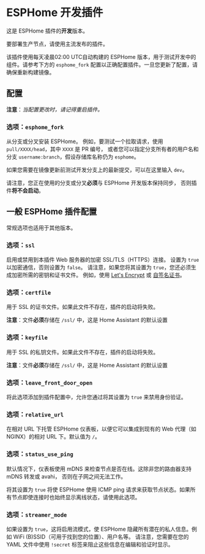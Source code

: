 # ESPHome 开发插件

这是 ESPHome 插件的**开发**版本。

要部署生产节点，请使用主流发布的插件。

该插件使用每天凌晨02:00 UTC自动构建的 ESPHome 版本，用于测试开发中的组件。请参考下方的 `esphome_fork` 配置以正确配置插件。一旦您更新了配置，请确保重新构建镜像。

## 配置

**注意**：_当配置更改时，请记得重启插件。_

### 选项：`esphome_fork`

从分支或分叉安装 ESPHome。
例如，要测试一个拉取请求，使用 `pull/XXXX/head`，其中 `XXXX` 是 PR 编号，
或者您可以指定分支所有者的用户名和分支 `username:branch`，假设存储库名称仍为 `esphome`。

如果您需要在镜像更新前测试开发分支上的最新提交，可以在这里输入 `dev`。

请注意，您正在使用的分支或分叉**必须**与 ESPHome 开发版本保持同步，
否则插件**将不会启动**。

## 一般 ESPHome 插件配置

常规选项也适用于其他版本。

### 选项：`ssl`

启用或禁用到本插件 Web 服务器的加密 SSL/TLS（HTTPS）连接。
设置为 `true` 以加密通信，否则设置为 `false`。
请注意，如果您将其设置为 `true`，您还必须生成加密所需的密钥和证书文件。
例如，使用 [Let's Encrypt](https://www.home-assistant.io/addons/lets_encrypt/)
或 [自签名证书](https://www.home-assistant.io/docs/ecosystem/certificates/tls_self_signed_certificate/)。

### 选项：`certfile`

用于 SSL 的证书文件。如果此文件不存在，插件的启动将失败。

**注意**：文件**必须**存储在 `/ssl/` 中，这是 Home Assistant 的默认设置

### 选项：`keyfile`

用于 SSL 的私钥文件。如果此文件不存在，插件的启动将失败。

**注意**：文件**必须**存储在 `/ssl/` 中，这是 Home Assistant 的默认设置

### 选项：`leave_front_door_open`

将此选项添加到插件配置中，允许您通过将其设置为 `true` 来禁用身份验证。

### 选项：`relative_url`

在相对 URL 下托管 ESPHome 仪表板，以便它可以集成到现有的 Web 代理（如 NGINX）的相对 URL 下。默认值为 `/`。

### 选项：`status_use_ping`

默认情况下，仪表板使用 mDNS 来检查节点是否在线。这除非您的路由器支持 mDNS 转发或 avahi，
否则在子网之间无法工作。

将其设置为 `true` 将使 ESPHome 使用 ICMP ping 请求来获取节点状态。如果所有节点即使连接时也始终显示离线状态，请使用此选项。

### 选项：`streamer_mode`

如果设置为 `true`，这将启用流模式，使 ESPHome 隐藏所有潜在的私人信息。例如 WiFi (B)SSID（可用于找到您的位置）、用户名等。
请注意，您需要在您的 YAML 文件中使用 `!secret` 标签来阻止这些信息在编辑和验证时显示。